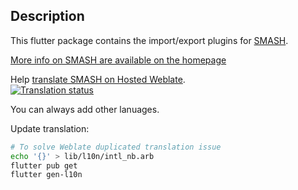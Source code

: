 ## Description

This flutter package contains the import/export plugins for [SMASH](https://github.com/geopaparazzi/smash).

[More info on SMASH are available on the homepage](https://www.geopaparazzi.org)

Help [translate SMASH on Hosted Weblate](https://hosted.weblate.org/engage/smash/). \
[![Translation status](https://hosted.weblate.org/widgets/smash/-/multi-auto.svg)](https://hosted.weblate.org/engage/smash/?utm_source=widget)

You can always add other lanuages.

Update translation:

```sh
# To solve Weblate duplicated translation issue
echo '{}' > lib/l10n/intl_nb.arb
flutter pub get
flutter gen-l10n
```
